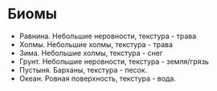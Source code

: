 # Биомы

* Равнина. Небольшие неровности, текстура - трава
* Холмы. Небольшие холмы, текстура - трава
* Зима. Небольшие холмы, текстура - снег
* Грунт. Небольшие неровности, текстура - земля/грязь
* Пустыня. Барханы, текстура - песок.
* Океан. Ровная поверхность, текстура - вода.
